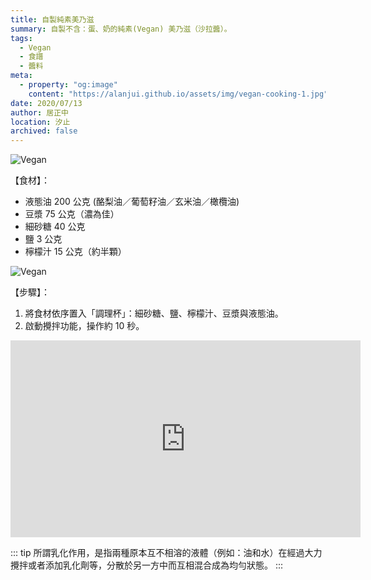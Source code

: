 ```yaml
---
title: 自製純素美乃滋
summary: 自製不含：蛋、奶的純素(Vegan) 美乃滋（沙拉醬）。
tags:
  - Vegan
  - 食譜
  - 醬料
meta:
  - property: "og:image"
    content: "https://alanjui.github.io/assets/img/vegan-cooking-1.jpg"
date: 2020/07/13
author: 居正中
location: 汐止
archived: false
---
```


![Vegan](~@picts/2020-07-14_10-27-25.png)

【食材】：

- 液態油 200 公克 (酪梨油／葡萄籽油／玄米油／橄欖油)
- 豆漿 75 公克（濃為佳）
- 細砂糖 40 公克
- 鹽 3 公克
- 檸檬汁 15 公克（約半顆）

![Vegan](~@picts/2020-07-14_10-23-12.png)

【步驟】：

1.  將食材依序置入「調理杯」：細砂糖、鹽、檸檬汁、豆漿與液態油。
2.  啟動攪拌功能，操作約 10 秒。

<iframe width="560" height="315" src="https://www.youtube.com/embed/SVkPHxokIfs" frameborder="0" allow="accelerometer; autoplay; encrypted-media; gyroscope; picture-in-picture" allowfullscreen></iframe>

::: tip
所謂乳化作用，是指兩種原本互不相溶的液體（例如：油和水）在經過大力攪拌或者添加乳化劑等，分散於另一方中而互相混合成為均勻狀態。
:::
